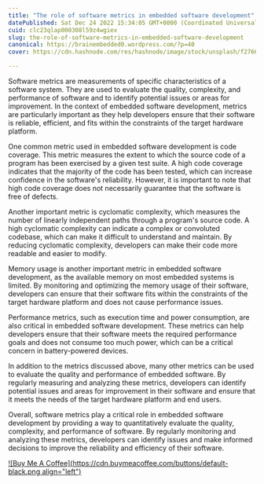 ```yaml
---
title: "The role of software metrics in embedded software development"
datePublished: Sat Dec 24 2022 15:34:05 GMT+0000 (Coordinated Universal Time)
cuid: clc23qlap000308l59z4wgiex
slug: the-role-of-software-metrics-in-embedded-software-development
canonical: https://brainembedded0.wordpress.com/?p=40
cover: https://cdn.hashnode.com/res/hashnode/image/stock/unsplash/f27664240e29c5eab833cc3cb30623b0.jpeg

---
```


Software metrics are measurements of specific characteristics of a software system. They are used to evaluate the quality, complexity, and performance of software and to identify potential issues or areas for improvement. In the context of embedded software development, metrics are particularly important as they help developers ensure that their software is reliable, efficient, and fits within the constraints of the target hardware platform.

One common metric used in embedded software development is code coverage. This metric measures the extent to which the source code of a program has been exercised by a given test suite. A high code coverage indicates that the majority of the code has been tested, which can increase confidence in the software's reliability. However, it is important to note that high code coverage does not necessarily guarantee that the software is free of defects.

Another important metric is cyclomatic complexity, which measures the number of linearly independent paths through a program's source code. A high cyclomatic complexity can indicate a complex or convoluted codebase, which can make it difficult to understand and maintain. By reducing cyclomatic complexity, developers can make their code more readable and easier to modify.

Memory usage is another important metric in embedded software development, as the available memory on most embedded systems is limited. By monitoring and optimizing the memory usage of their software, developers can ensure that their software fits within the constraints of the target hardware platform and does not cause performance issues.

Performance metrics, such as execution time and power consumption, are also critical in embedded software development. These metrics can help developers ensure that their software meets the required performance goals and does not consume too much power, which can be a critical concern in battery-powered devices.

In addition to the metrics discussed above, many other metrics can be used to evaluate the quality and performance of embedded software. By regularly measuring and analyzing these metrics, developers can identify potential issues and areas for improvement in their software and ensure that it meets the needs of the target hardware platform and end users.

Overall, software metrics play a critical role in embedded software development by providing a way to quantitatively evaluate the quality, complexity, and performance of software. By regularly monitoring and analyzing these metrics, developers can identify issues and make informed decisions to improve the reliability and efficiency of their software.

[![Buy Me A Coffee](https://cdn.buymeacoffee.com/buttons/default-black.png align="left")](https://www.buymeacoffee.com/yelk11)